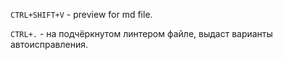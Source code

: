 `CTRL+SHIFT+V` - preview for md file.

`CTRL+.` - на подчёркнутом линтером файле, выдаст варианты автоисправления.

